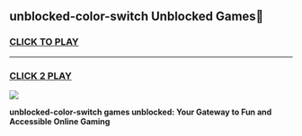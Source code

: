 
## unblocked-color-switch Unblocked Games👋
<h3>
<a href="https://news.freeplayer.one?title=unblocked-color-switch&ref=16F">CLICK TO PLAY</a></h3>
<hr>

<h3>
<a href="https://news.freeplayer.one?title=unblocked-color-switch&ref=16F">CLICK 2 PLAY</a>
  
</h3>

<a href="https://news.freeplayer.one?title=unblocked-color-switch&ref=16F/"><img src="https://clearcache.store/games.png"></a>


**unblocked-color-switch games unblocked: Your Gateway to Fun and Accessible Online Gaming**
